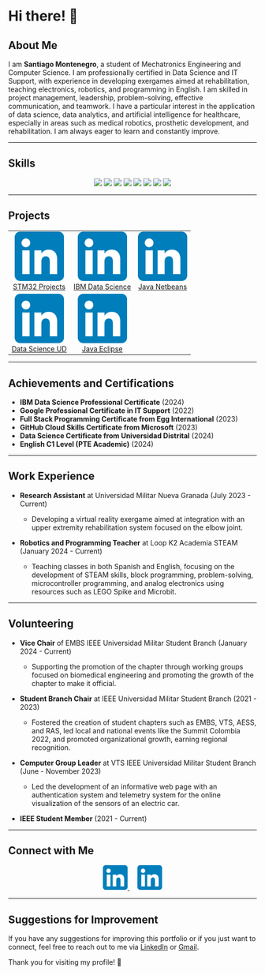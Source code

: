 # Hi there! 👋

## About Me

I am **Santiago Montenegro**, a student of Mechatronics Engineering and Computer Science. I am professionally certified in Data Science and IT Support, with experience in developing exergames aimed at rehabilitation, teaching electronics, robotics, and programming in English. I am skilled in project management, leadership, problem-solving, effective communication, and teamwork. I have a particular interest in the application of data science, data analytics, and artificial intelligence for healthcare, especially in areas such as medical robotics, prosthetic development, and rehabilitation. I am always eager to learn and constantly improve.

---

## Skills

<div align="center">
  <img src="https://img.shields.io/badge/Language-Python-blue?logo=python&logoColor=white">
  <img src="https://img.shields.io/badge/Language-Java-orange?logo=java&logoColor=white">
  <img src="https://img.shields.io/badge/Language-C-blue?logo=c&logoColor=white">
  <img src="https://img.shields.io/badge/Platform-Arduino-blue?logo=arduino&logoColor=white">
  <img src="https://img.shields.io/badge/Platform-RaspberryPi-red?logo=raspberrypi&logoColor=white">
  <img src="https://img.shields.io/badge/Tool-Git-blue?logo=git&logoColor=white">
  <img src="https://img.shields.io/badge/Tool-Docker-blue?logo=docker&logoColor=white">
  <img src="https://img.shields.io/badge/Tool-TensorFlow-orange?logo=tensorflow&logoColor=white">
</div>

---

## Projects

<div align="center">
  <table>
    <tr>
      <td align="center">
        <a href="https://github.com/Black-Mount/STM32-Projects">
          <img src="https://github.com/Black-Mount/Varios/blob/main/LinkedIn_icon.svg.png" width="100" height="100" alt="STM32 Projects Image">
          <br>STM32 Projects
        </a>
      </td>
      <td align="center">
        <a href="https://github.com/Black-Mount/IBM-DataScience">
          <img src="https://github.com/Black-Mount/Varios/blob/main/LinkedIn_icon.svg.png" width="100" height="100" alt="IBM Data Science Image">
          <br>IBM Data Science
        </a>
      </td>
      <td align="center">
        <a href="https://github.com/Black-Mount/Java-Netbeans">
          <img src="https://github.com/Black-Mount/Varios/blob/main/LinkedIn_icon.svg.png" width="100" height="100" alt="Java Netbeans Image">
          <br>Java Netbeans
        </a>
      </td>
    </tr>
    <tr>
      <td align="center">
        <a href="https://github.com/Black-Mount/Data-ScienceUD">
          <img src="https://github.com/Black-Mount/Varios/blob/main/LinkedIn_icon.svg.png" width="100" height="100" alt="Data Science UD Image">
          <br>Data Science UD
        </a>
      </td>
      <td align="center">
        <a href="https://github.com/Black-Mount/Java-Eclipse">
          <img src="https://github.com/Black-Mount/Varios/blob/main/LinkedIn_icon.svg.png" width="100" height="100" alt="Java Eclipse Image">
          <br>Java Eclipse
        </a>
      </td>
    </tr>
  </table>
</div>

---

## Achievements and Certifications

- **IBM Data Science Professional Certificate** (2024)
- **Google Professional Certificate in IT Support** (2022)
- **Full Stack Programming Certificate from Egg International** (2023)
- **GitHub Cloud Skills Certificate from Microsoft** (2023)
- **Data Science Certificate from Universidad Distrital** (2024)
- **English C1 Level (PTE Academic)** (2024)

---

## Work Experience

- **Research Assistant** at Universidad Militar Nueva Granada (July 2023 - Current)
  - Developing a virtual reality exergame aimed at integration with an upper extremity rehabilitation system focused on the elbow joint.

- **Robotics and Programming Teacher** at Loop K2 Academia STEAM (January 2024 - Current)
  - Teaching classes in both Spanish and English, focusing on the development of STEAM skills, block programming, problem-solving, microcontroller programming, and analog electronics using resources such as LEGO Spike and Microbit.

---

## Volunteering

- **Vice Chair** of EMBS IEEE Universidad Militar Student Branch (January 2024 - Current)
  - Supporting the promotion of the chapter through working groups focused on biomedical engineering and promoting the growth of the chapter to make it official.

- **Student Branch Chair** at IEEE Universidad Militar Student Branch (2021 - 2023)
  - Fostered the creation of student chapters such as EMBS, VTS, AESS, and RAS, led local and national events like the Summit Colombia 2022, and promoted organizational growth, earning regional recognition.

- **Computer Group Leader** at VTS IEEE Universidad Militar Student Branch (June - November 2023)
  - Led the development of an informative web page with an authentication system and telemetry system for the online visualization of the sensors of an electric car.

- **IEEE Student Member** (2021 - Current)

---

## Connect with Me

<div align="center">
  <a href="https://www.linkedin.com/in/santiago-montenegro-quiroga-609b07201">
    <img src="https://github.com/Black-Mount/Varios/blob/main/LinkedIn_icon.svg.png" width="50" height="50" alt="LinkedIn">
  </a>
  &nbsp;&nbsp;&nbsp;
  <a href="mailto:ing.montenegro@ieee.org">
    <img src="https://github.com/Black-Mount/Varios/blob/main/LinkedIn_icon.svg.png" width="50" height="50" alt="Gmail">
  </a>
</div>

---

## Suggestions for Improvement

If you have any suggestions for improving this portfolio or if you just want to connect, feel free to reach out to me via [LinkedIn](https://www.linkedin.com/in/santiago-montenegro-quiroga-609b07201) or [Gmail](mailto:ing.montenegro@ieee.org).

Thank you for visiting my profile! 🚀

